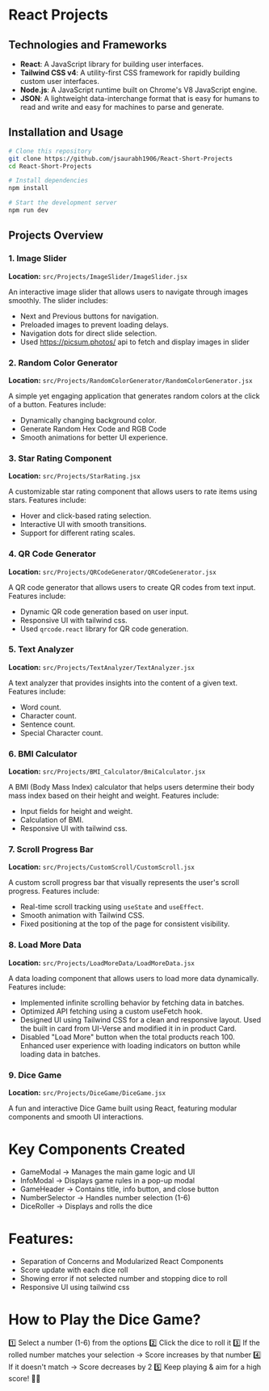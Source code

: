 # React Projects

## Technologies and Frameworks

- **React**: A JavaScript library for building user interfaces.
- **Tailwind CSS v4**: A utility-first CSS framework for rapidly building custom user interfaces.
- **Node.js**: A JavaScript runtime built on Chrome's V8 JavaScript engine.
- **JSON**: A lightweight data-interchange format that is easy for humans to read and write and easy for machines to parse and generate.

## Installation and Usage

```sh
# Clone this repository
git clone https://github.com/jsaurabh1906/React-Short-Projects
cd React-Short-Projects

# Install dependencies
npm install

# Start the development server
npm run dev
```

## Projects Overview

### 1. Image Slider

**Location:** `src/Projects/ImageSlider/ImageSlider.jsx`

An interactive image slider that allows users to navigate through images smoothly. The slider includes:

- Next and Previous buttons for navigation.
- Preloaded images to prevent loading delays.
- Navigation dots for direct slide selection.
- Used https://picsum.photos/ api to fetch and display images in slider

### 2. Random Color Generator

**Location:** `src/Projects/RandomColorGenerator/RandomColorGenerator.jsx`

A simple yet engaging application that generates random colors at the click of a button. Features include:

- Dynamically changing background color.
- Generate Random Hex Code and RGB Code
- Smooth animations for better UI experience.

### 3. Star Rating Component

**Location:** `src/Projects/StarRating.jsx`

A customizable star rating component that allows users to rate items using stars. Features include:

- Hover and click-based rating selection.
- Interactive UI with smooth transitions.
- Support for different rating scales.

### 4. QR Code Generator

**Location:** `src/Projects/QRCodeGenerator/QRCodeGenerator.jsx`

A QR code generator that allows users to create QR codes from text input. Features include:

- Dynamic QR code generation based on user input.
- Responsive UI with tailwind css.
- Used `qrcode.react` library for QR code generation.

### 5. Text Analyzer

**Location:** `src/Projects/TextAnalyzer/TextAnalyzer.jsx`

A text analyzer that provides insights into the content of a given text. Features include:

- Word count.
- Character count.
- Sentence count.
- Special Character count.

### 6. BMI Calculator

**Location:** `src/Projects/BMI_Calculator/BmiCalculator.jsx`

A BMI (Body Mass Index) calculator that helps users determine their body mass index based on their height and weight. Features include:

- Input fields for height and weight.
- Calculation of BMI.
- Responsive UI with tailwind css.

### 7. Scroll Progress Bar

**Location:** `src/Projects/CustomScroll/CustomScroll.jsx`

A custom scroll progress bar that visually represents the user's scroll progress. Features include:

- Real-time scroll tracking using `useState` and `useEffect`.
- Smooth animation with Tailwind CSS.
- Fixed positioning at the top of the page for consistent visibility.

### 8. Load More Data

**Location:** `src/Projects/LoadMoreData/LoadMoreData.jsx`

A data loading component that allows users to load more data dynamically. Features include:

- Implemented infinite scrolling behavior by fetching data in batches.
- Optimized API fetching using a custom useFetch hook.
- Designed UI using Tailwind CSS for a clean and responsive layout. Used the built in card from UI-Verse and modified it in in product Card.
- Disabled "Load More" button when the total products reach 100. Enhanced user experience with loading indicators on button while loading data in batches.

### 9. Dice Game

**Location:** `src/Projects/DiceGame/DiceGame.jsx`

A fun and interactive Dice Game built using React, featuring modular components and smooth UI interactions.

# Key Components Created

- GameModal → Manages the main game logic and UI
- InfoModal → Displays game rules in a pop-up modal
- GameHeader → Contains title, info button, and close button
- NumberSelector → Handles number selection (1-6)
- DiceRoller → Displays and rolls the dice

# Features:

- Separation of Concerns and Modularized React Components
- Score update with each dice roll
- Showing error if not selected number and stopping dice to roll
- Responsive UI using tailwind css

# How to Play the Dice Game?

1️⃣ Select a number (1-6) from the options
2️⃣ Click the dice to roll it
3️⃣ If the rolled number matches your selection → Score increases by that number
4️⃣ If it doesn't match → Score decreases by 2
5️⃣ Keep playing & aim for a high score! 🎲✨
